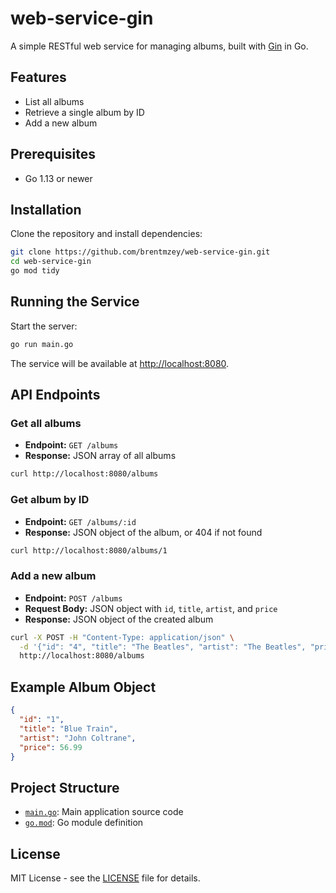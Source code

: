 # web-service-gin

A simple RESTful web service for managing albums, built with [Gin](https://github.com/gin-gonic/gin) in Go.

## Features

- List all albums
- Retrieve a single album by ID
- Add a new album

## Prerequisites

- Go 1.13 or newer

## Installation

Clone the repository and install dependencies:

```bash
git clone https://github.com/brentmzey/web-service-gin.git
cd web-service-gin
go mod tidy
```

## Running the Service

Start the server:

```bash
go run main.go
```

The service will be available at [http://localhost:8080](http://localhost:8080).

## API Endpoints

### Get all albums

- **Endpoint:** `GET /albums`
- **Response:** JSON array of all albums

```bash
curl http://localhost:8080/albums
```

### Get album by ID

- **Endpoint:** `GET /albums/:id`
- **Response:** JSON object of the album, or 404 if not found

```bash
curl http://localhost:8080/albums/1
```

### Add a new album

- **Endpoint:** `POST /albums`
- **Request Body:** JSON object with `id`, `title`, `artist`, and `price`
- **Response:** JSON object of the created album

```bash
curl -X POST -H "Content-Type: application/json" \
  -d '{"id": "4", "title": "The Beatles", "artist": "The Beatles", "price": 12.99}' \
  http://localhost:8080/albums
```

## Example Album Object

```json
{
  "id": "1",
  "title": "Blue Train",
  "artist": "John Coltrane",
  "price": 56.99
}
```

## Project Structure

- [`main.go`](main.go): Main application source code
- [`go.mod`](go.mod): Go module definition

## License

MIT License - see the [LICENSE](LICENSE) file for details.